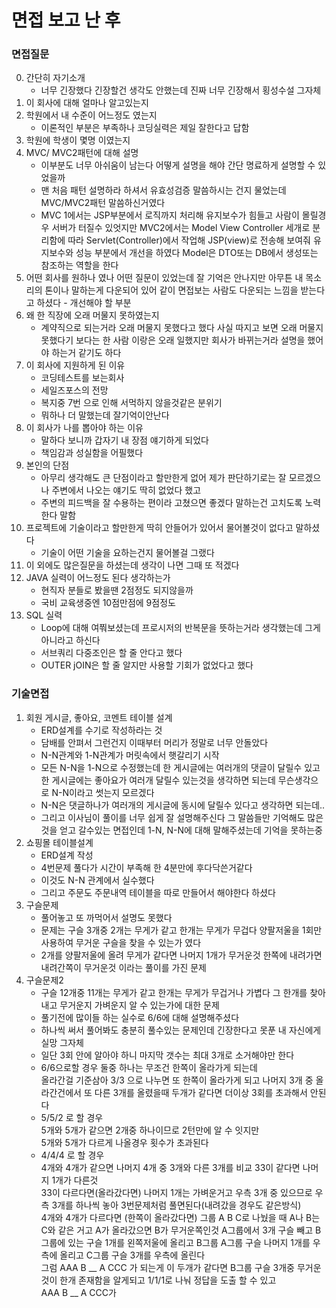 # 면접 보고 난 후

### 면접질문
0. 간단히 자기소개
   - 너무 긴장했다 긴장할건 생각도 안했는데 진짜 너무 긴장해서 횡성수설 그자체
1. 이 회사에 대해 얼마나 알고있는지
2. 학원에서 내 수준이 어느정도 였는지
   - 이론적인 부분은 부족하나 코딩실력은 제일 잘한다고 답함
3. 학원에 학생이 몇명 이였는지
4. MVC/ MVC2패턴에 대해 설명
   - 이부분도 너무 아쉬움이 남는다 어떻게 설명을 해야 간단 명료하게 설명할 수 있었을까
   - 맨 처음 패턴 설명하라 하셔서 유효성검증 말씀하시는 건지 물었는데 MVC/MVC2패턴 말씀하신거였다
   - MVC 1에서는 JSP부분에서 로직까지 처리해 유지보수가 힘들고 사람이 몰릴경우 서버가 터질수 있엇지만 MVC2에서는 Model View Controller 세개로 분리함에 따라 Servlet(Controller)에서
     작업해 JSP(view)로 전송해 보여줘 유지보수와 성능 부분에서 개선을 하였다 Model은 DTO또는 DB에서 생성또는 참조하는 역할을 한다
5. 어떤 회사를 원하나 였나 어떤 질문이 있었는데 잘 기억은 안나지만 아무튼 내 목소리의 톤이나 말하는게 다운되어 있어 같이 면접보는 사람도 다운되는 느낌을 받는다고 하셨다 - 개선해야 할 부분
6. 왜 한 직장에 오래 머물지 못하였는지
   - 계약직으로 되는거라 오래 머물지 못했다고 했다 사실 따지고 보면 오래 머물지 못했다기 보다는 한 사람 이랑은 오래 일했지만 회사가 바뀌는거라 설명을 했어야 하는거 같기도 하다
7. 이 회사에 지원하게 된 이유
   - 코딩테스트를 보는회사
   - 세일즈포스의 전망
   - 복지중 7번 으로 인해 서먹하지 않을것같은 분위기
   - 뭐하나 더 말했는데 잘기억이안난다
8. 이 회사가 나를 뽑아야 하는 이유
   - 말하다 보니까 갑자기 내 장점 얘기하게 되었다
   - 책임감과 성실함을 어필했다
9. 본인의 단점
   - 아무리 생각해도 큰 단점이라고 할만한게 없어 제가 판단하기로는 잘 모르겠으나 주변에서 나오는 얘기도 딱히 없었다 했고
   - 주변의 피드백을 잘 수용하는 편이라 고쳤으면 좋겠다 말하는건 고치도록 노력한다 말함
10. 프로젝트에 기술이라고 할만한게 딱히 안들어가 있어서 물어볼것이 없다고 말하셨다
    - 기술이 어떤 기술을 요하는건지 물어볼걸 그랬다
11. 이 외에도 많은질문을 하셨는데 생각이 나면 그때 또 적겠다
12. JAVA 실력이 어느정도 된다 생각하는가
    - 현직자 분들로 봤을땐 2점정도 되지않을까
    - 국비 교육생중엔 10점만점에 9점정도
13. SQL 실력
    - Loop에 대해 여쭤보셨는데 프로시저의 반복문을 뜻하는거라 생각했는데 그게 아니라고 하신다
    - 서브쿼리 다중조인은 할 줄 안다고 했다
    - OUTER jOIN은 할 줄 알지만 사용할 기회가 없었다고 했다

### 기술면접
1. 회원 게시글, 좋아요, 코멘트 테이블 설계
   - ERD설계를 수기로 작성하라는 것
   - 담배를 안펴서 그런건지 이때부터 머리가 정말로 너무 안돌았다
   - N-N관계와 1-N관계가 머릿속에서 햇갈리기 시작
   - 모든 N-N을 1-N으로 수정했는데 한 게시글에는 여러개의 댓글이 달릴수 있고 한 게시글에는 좋아요가 여러개 달릴수 있는것을 생각하면 되는데 무슨생각으로 N-N이라고 썻는지 모르겠다
   - N-N은 댓글하나가 여러개의 게시글에 동시에 달릴수 있다고 생각하면 되는데..
   - 그리고 이사님이 풀이를 너무 쉽게 잘 설명해주신다 그 말씀들만 기억해도 많은것을 얻고 갈수있는 면접인데 1-N, N-N에 대해 말해주셨는데 기억을 못하는중
2. 쇼핑몰 테이블설계
   - ERD설계 작성
   - 4번문제 풀다가 시간이 부족해 한 4분만에 후다닥쓴거같다
   - 이것도 N-N 관계에서 실수했다
   - 그리고 주문도 주문내역 테이블을 따로 만들어서 해야한다 하셨다
3. 구슬문제
   - 풀어놓고 또 까먹어서 설명도 못했다
   - 문제는 구슬 3개중 2개는 무게가 같고 한개는 무게가 무겁다 양팔저울을 1회만 사용하여 무거운 구슬을 찾을 수 있는가 였다
   - 2개를 양팔저울에 올려 무게가 같다면 나머지 1개가 무거운것 한쪽에 내려가면 내려간쪽이 무거운것 이라는 풀이를 가진 문제
4. 구슬문제2
   - 구슬 12개중 11개는 무게가 같고 한개는 무게가 무겁거나 가볍다 그 한개를 찾아내고 무거운지 가벼운지 알 수 있는가에 대한 문제
   - 풀기전에 많이들 하는 실수로 6/6에 대해 설명해주셨다
   - 하나씩 써서 풀어봐도 충분히 풀수있는 문제인데 긴장한다고 못푼 내 자신에게 실망 그자체
   - 일단 3회 안에 알아야 하니 마지막 갯수는 최대 3개로 소거해야만 한다
   - 6/6으로할 경우 둘중 하나는 무조건 한쪽이 올라가게 되는데  
     올라간걸 기준삼아 3/3 으로 나누면 또 한쪽이 올라가게 되고 나머지 3개 중 올라간건에서 또 다른 3개를 올렸을때 두개가 같다면 더이상 3회를 초과해서 안된다
    -  5/5/2 로 할 경우  
      5개와 5개가 같으면 2개중 하나이므로 2턴만에 알 수 잇지만  
      5개와 5개가 다르게 나올경우 횟수가 초과된다
    - 4/4/4 로 할 경우  
     4개와 4개가 같으면 나머지 4개 중 3개와 다른 3개를 비교 33이 같다면 나머지 1개가 다른것  
     33이 다르다면(올라갔다면) 나머지 1개는 가벼운거고 우측 3개 중 있으므로 우측 3개를 하나씩 놓아 3번문제처럼 풀면된다(내려갔을 경우도 같은방식)  
     4개와 4개가 다르다면 (한쪽이 올라갔다면) 그룹 A B C로 나눴을 때 A나 B는 C와 같은 거고 A가 올라갔으면 B가 무거운쪽인것 A그룹에서 3개 구슬 빼고 B그룹에 있는 구슬 1개를 왼쪽저울에 올리고 B그룹 A그룹 구슬 나머지 1개를 우측에 올리고 C그룹 구슬 3개를 우측에 올린다  
     그럼 AAA B __ A CCC 가 되는게 이 두개가 같다면 B그룹 구슬 3개중 무거운것이 한개 존재함을 알게되고 1/1/1로 나눠 정답을 도출 할 수 있고  
     AAA B __ A CCC가 
     
